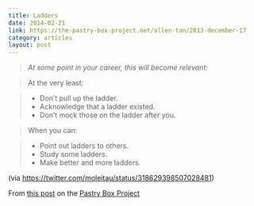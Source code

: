 ```yaml
---
title: Ladders
date: 2014-02-21
link: https://the-pastry-box-project.net/allen-tan/2013-december-17
category: articles
layout: post
---
```


> _At some point in your career, this will become relevant:_

> At the very least:

> * Don’t pull up the ladder.
> * Acknowledge that a ladder existed.
> * Don’t mock those on the ladder after you.

> When you can:

> * Point out ladders to others.
> * Study some ladders.
> * Make better and more ladders.

(via https://twitter.com/moleitau/status/318629398507028481)

From [this post][2] on the [Pastry Box Project][1]

[1]: https://the-pastry-box-project.net/
[2]: https://the-pastry-box-project.net/allen-tan/2013-december-17

